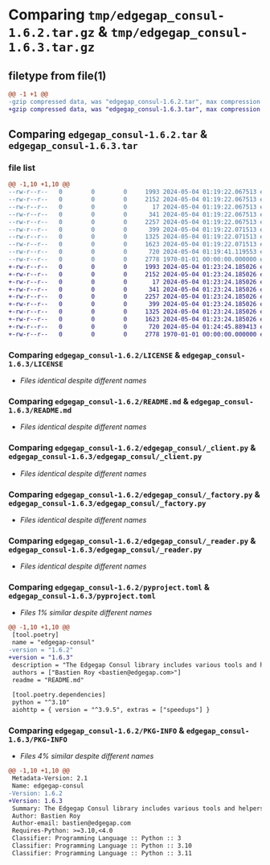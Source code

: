 # Comparing `tmp/edgegap_consul-1.6.2.tar.gz` & `tmp/edgegap_consul-1.6.3.tar.gz`

## filetype from file(1)

```diff
@@ -1 +1 @@
-gzip compressed data, was "edgegap_consul-1.6.2.tar", max compression
+gzip compressed data, was "edgegap_consul-1.6.3.tar", max compression
```

## Comparing `edgegap_consul-1.6.2.tar` & `edgegap_consul-1.6.3.tar`

### file list

```diff
@@ -1,10 +1,10 @@
--rw-r--r--   0        0        0     1993 2024-05-04 01:19:22.067513 edgegap_consul-1.6.2/LICENSE
--rw-r--r--   0        0        0     2152 2024-05-04 01:19:22.067513 edgegap_consul-1.6.2/README.md
--rw-r--r--   0        0        0       17 2024-05-04 01:19:22.067513 edgegap_consul-1.6.2/edgegap_consul/BUILD
--rw-r--r--   0        0        0      341 2024-05-04 01:19:22.067513 edgegap_consul-1.6.2/edgegap_consul/__init__.py
--rw-r--r--   0        0        0     2257 2024-05-04 01:19:22.067513 edgegap_consul-1.6.2/edgegap_consul/_client.py
--rw-r--r--   0        0        0      399 2024-05-04 01:19:22.071513 edgegap_consul-1.6.2/edgegap_consul/_configuration.py
--rw-r--r--   0        0        0     1325 2024-05-04 01:19:22.071513 edgegap_consul-1.6.2/edgegap_consul/_factory.py
--rw-r--r--   0        0        0     1623 2024-05-04 01:19:22.071513 edgegap_consul-1.6.2/edgegap_consul/_reader.py
--rw-r--r--   0        0        0      720 2024-05-04 01:19:41.119553 edgegap_consul-1.6.2/pyproject.toml
--rw-r--r--   0        0        0     2778 1970-01-01 00:00:00.000000 edgegap_consul-1.6.2/PKG-INFO
+-rw-r--r--   0        0        0     1993 2024-05-04 01:23:24.185026 edgegap_consul-1.6.3/LICENSE
+-rw-r--r--   0        0        0     2152 2024-05-04 01:23:24.185026 edgegap_consul-1.6.3/README.md
+-rw-r--r--   0        0        0       17 2024-05-04 01:23:24.185026 edgegap_consul-1.6.3/edgegap_consul/BUILD
+-rw-r--r--   0        0        0      341 2024-05-04 01:23:24.185026 edgegap_consul-1.6.3/edgegap_consul/__init__.py
+-rw-r--r--   0        0        0     2257 2024-05-04 01:23:24.185026 edgegap_consul-1.6.3/edgegap_consul/_client.py
+-rw-r--r--   0        0        0      399 2024-05-04 01:23:24.185026 edgegap_consul-1.6.3/edgegap_consul/_configuration.py
+-rw-r--r--   0        0        0     1325 2024-05-04 01:23:24.185026 edgegap_consul-1.6.3/edgegap_consul/_factory.py
+-rw-r--r--   0        0        0     1623 2024-05-04 01:23:24.185026 edgegap_consul-1.6.3/edgegap_consul/_reader.py
+-rw-r--r--   0        0        0      720 2024-05-04 01:24:45.889413 edgegap_consul-1.6.3/pyproject.toml
+-rw-r--r--   0        0        0     2778 1970-01-01 00:00:00.000000 edgegap_consul-1.6.3/PKG-INFO
```

### Comparing `edgegap_consul-1.6.2/LICENSE` & `edgegap_consul-1.6.3/LICENSE`

 * *Files identical despite different names*

### Comparing `edgegap_consul-1.6.2/README.md` & `edgegap_consul-1.6.3/README.md`

 * *Files identical despite different names*

### Comparing `edgegap_consul-1.6.2/edgegap_consul/_client.py` & `edgegap_consul-1.6.3/edgegap_consul/_client.py`

 * *Files identical despite different names*

### Comparing `edgegap_consul-1.6.2/edgegap_consul/_factory.py` & `edgegap_consul-1.6.3/edgegap_consul/_factory.py`

 * *Files identical despite different names*

### Comparing `edgegap_consul-1.6.2/edgegap_consul/_reader.py` & `edgegap_consul-1.6.3/edgegap_consul/_reader.py`

 * *Files identical despite different names*

### Comparing `edgegap_consul-1.6.2/pyproject.toml` & `edgegap_consul-1.6.3/pyproject.toml`

 * *Files 1% similar despite different names*

```diff
@@ -1,10 +1,10 @@
 [tool.poetry]
 name = "edgegap-consul"
-version = "1.6.2"
+version = "1.6.3"
 description = "The Edgegap Consul library includes various tools and helpers for interacting with Consul. It is designed for use within the Edgegap organization."
 authors = ["Bastien Roy <bastien@edgegap.com>"]
 readme = "README.md"
 
 [tool.poetry.dependencies]
 python = "^3.10"
 aiohttp = { version = "^3.9.5", extras = ["speedups"] }
```

### Comparing `edgegap_consul-1.6.2/PKG-INFO` & `edgegap_consul-1.6.3/PKG-INFO`

 * *Files 4% similar despite different names*

```diff
@@ -1,10 +1,10 @@
 Metadata-Version: 2.1
 Name: edgegap-consul
-Version: 1.6.2
+Version: 1.6.3
 Summary: The Edgegap Consul library includes various tools and helpers for interacting with Consul. It is designed for use within the Edgegap organization.
 Author: Bastien Roy
 Author-email: bastien@edgegap.com
 Requires-Python: >=3.10,<4.0
 Classifier: Programming Language :: Python :: 3
 Classifier: Programming Language :: Python :: 3.10
 Classifier: Programming Language :: Python :: 3.11
```

